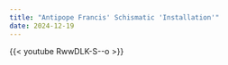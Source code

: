 ```yaml
---
title: "Antipope Francis' Schismatic 'Installation'"
date: 2024-12-19
---
```


{{< youtube RwwDLK-S--o >}}
